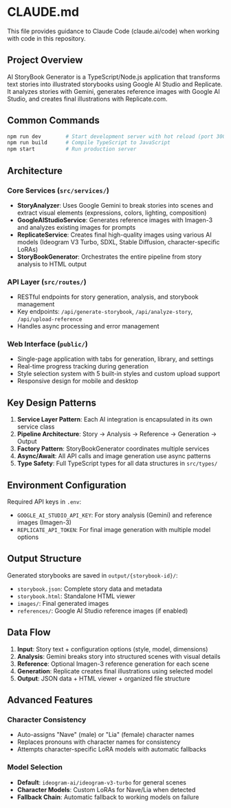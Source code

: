 # CLAUDE.md

This file provides guidance to Claude Code (claude.ai/code) when working with code in this repository.

## Project Overview

AI StoryBook Generator is a TypeScript/Node.js application that transforms text stories into illustrated storybooks using Google AI Studio and Replicate. It analyzes stories with Gemini, generates reference images with Google AI Studio, and creates final illustrations with Replicate.com.

## Common Commands

```bash
npm run dev        # Start development server with hot reload (port 3000)
npm run build      # Compile TypeScript to JavaScript
npm start          # Run production server
```

## Architecture

### Core Services (`src/services/`)
- **StoryAnalyzer**: Uses Google Gemini to break stories into scenes and extract visual elements (expressions, colors, lighting, composition)
- **GoogleAIStudioService**: Generates reference images with Imagen-3 and analyzes existing images for prompts
- **ReplicateService**: Creates final high-quality images using various AI models (Ideogram V3 Turbo, SDXL, Stable Diffusion, character-specific LoRAs)
- **StoryBookGenerator**: Orchestrates the entire pipeline from story analysis to HTML output

### API Layer (`src/routes/`)
- RESTful endpoints for story generation, analysis, and storybook management
- Key endpoints: `/api/generate-storybook`, `/api/analyze-story`, `/api/upload-reference`
- Handles async processing and error management

### Web Interface (`public/`)
- Single-page application with tabs for generation, library, and settings
- Real-time progress tracking during generation
- Style selection system with 5 built-in styles and custom upload support
- Responsive design for mobile and desktop

## Key Design Patterns

1. **Service Layer Pattern**: Each AI integration is encapsulated in its own service class
2. **Pipeline Architecture**: Story → Analysis → Reference → Generation → Output
3. **Factory Pattern**: StoryBookGenerator coordinates multiple services
4. **Async/Await**: All API calls and image generation use async patterns
5. **Type Safety**: Full TypeScript types for all data structures in `src/types/`

## Environment Configuration

Required API keys in `.env`:
- `GOOGLE_AI_STUDIO_API_KEY`: For story analysis (Gemini) and reference images (Imagen-3)
- `REPLICATE_API_TOKEN`: For final image generation with multiple model options

## Output Structure

Generated storybooks are saved in `output/{storybook-id}/`:
- `storybook.json`: Complete story data and metadata
- `storybook.html`: Standalone HTML viewer
- `images/`: Final generated images
- `references/`: Google AI Studio reference images (if enabled)

## Data Flow

1. **Input**: Story text + configuration options (style, model, dimensions)
2. **Analysis**: Gemini breaks story into structured scenes with visual details
3. **Reference**: Optional Imagen-3 reference generation for each scene
4. **Generation**: Replicate creates final illustrations using selected model
5. **Output**: JSON data + HTML viewer + organized file structure

## Advanced Features

### Character Consistency
- Auto-assigns "Nave" (male) or "Lia" (female) character names
- Replaces pronouns with character names for consistency
- Attempts character-specific LoRA models with automatic fallbacks

### Model Selection
- **Default**: `ideogram-ai/ideogram-v3-turbo` for general scenes
- **Character Models**: Custom LoRAs for Nave/Lia when detected
- **Fallback Chain**: Automatic fallback to working models on failure